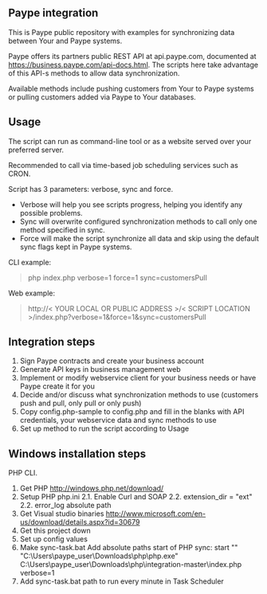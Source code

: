 Paype integration
-----------------
This is Paype public repository with examples for synchronizing data between Your and Paype systems.

Paype offers its partners public REST API at api.paype.com, documented at https://business.paype.com/api-docs.html. The scripts here take advantage of this API-s methods to allow data synchronization.

Available methods include pushing customers from Your to Paype systems or pulling customers added via Paype to Your databases.

Usage
-----
The script can run as command-line tool or as a website served over your preferred server.

Recommended to call via time-based job scheduling services such as CRON.

Script has 3 parameters: verbose, sync and force.
- Verbose will help you see scripts progress, helping you identify any possible problems.
- Sync will overwrite configured synchronization methods to call only one method specified in sync.
- Force will make the script synchronize all data and skip using the default sync flags kept in Paype systems.


CLI example:
> php index.php verbose=1 force=1 sync=customersPull

Web example:
> http://< YOUR LOCAL OR PUBLIC ADDRESS >/< SCRIPT LOCATION >/index.php?verbose=1&force=1&sync=customersPull

Integration steps
-----------------
1. Sign Paype contracts and create your business account
2. Generate API keys in business management web
3. Implement or modify webservice client for your business needs or have Paype create it for you
4. Decide and/or discuss what synchronization methods to use (customers push and pull, only pull or only push)
5. Copy config.php-sample to config.php and fill in the blanks with API credentials, your webservice data and sync methods to use
6. Set up method to run the script according to Usage

Windows installation steps
--------------------------
PHP CLI.

1. Get PHP http://windows.php.net/download/
2. Setup PHP php.ini
2.1. Enable Curl and SOAP
2.2. extension_dir = "ext"
2.2. error_log absolute path
3. Get Visual studio binaries http://www.microsoft.com/en-us/download/details.aspx?id=30679
4. Get this project down
5. Set up config values
6. Make sync-task.bat 
	Add absolute paths start of PHP sync:
	start "" "C:\Users\paype_user\Downloads\php\php.exe" C:\Users\paype_user\Downloads\php\integration-master\index.php verbose=1
7. Add sync-task.bat path to run every minute in Task Scheduler
